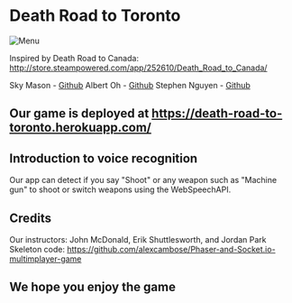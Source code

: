 # Death Road to Toronto

![Menu](https://imgur.com/a/mPYiw)

Inspired by Death Road to Canada: http://store.steampowered.com/app/252610/Death_Road_to_Canada/

Sky Mason - [Github](https://github.com/darthjacen)
Albert Oh - [Github](https://github.com/albertopha)
Stephen Nguyen - [Github](https://github.com/Stlnguyen)

## Our game is deployed at https://death-road-to-toronto.herokuapp.com/

## Introduction to voice recognition

Our app can detect if you say "Shoot" or any weapon such as "Machine gun" to shoot or switch weapons using the WebSpeechAPI.

## Credits

Our instructors: John McDonald, Erik Shuttlesworth, and Jordan Park
Skeleton code: https://github.com/alexcambose/Phaser-and-Socket.io-multimplayer-game 

## We hope you enjoy the game
